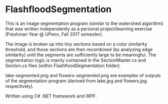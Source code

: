 # FlashfloodSegmentation
This is an image segmentation program (similar to the watershed algorithm) that was written independently as a personal project/learning exercise
(Freshman Year @ UPenn, Fall 2017 semester).

The image is broken up into tiny sections based on a color similarity threshold, and those sections are then recombined (by analyzing edge similarity)
until the segments are sufficiently large to be meaningful. The segmentation logic is mainly contained in the SectionMaster.cs and Section.cs files (within FlashfloodSegmentation folder).

lake-segmented.png and flowers-segmented.png are examples of outputs of the segmentation program (derived from lake.jpg and flowers.jpg respectively).

Written using C# .NET framework and WPF.

